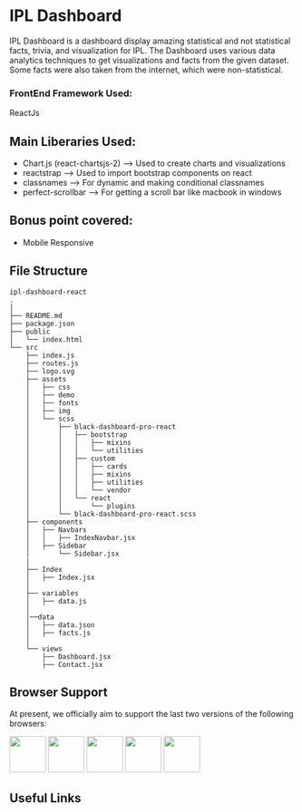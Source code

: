 # IPL Dashboard

IPL Dashboard is a dashboard display amazing statistical and not statistical facts, trivia, and visualization for IPL. The Dashboard uses various data analytics techniques to get visualizations and facts from the given dataset. Some facts were also taken from the internet, which were non-statistical.
### FrontEnd Framework Used:
 ReactJs
## Main Liberaries Used:

* Chart.js (react-chartsjs-2) --> Used to create charts and visualizations
* reactstrap --> Used to import bootstrap components on react
* classnames --> For dynamic and making conditional classnames 
* perfect-scrollbar --> For getting a scroll bar like macbook in windows

## Bonus point covered:
* Mobile Responsive

## File Structure

```
ipl-dashboard-react
.
│
├── README.md
├── package.json
├── public
│   └── index.html
└── src
    ├── index.js
    ├── routes.js
    ├── logo.svg
    ├── assets
    │   ├── css
    │   ├── demo
    │   ├── fonts
    │   ├── img
    │   └── scss
    │       ├── black-dashboard-pro-react
    │       │   ├── bootstrap
    │       │   │   ├── mixins
    │       │   │   └── utilities
    │       │   ├── custom
    │       │   │   ├── cards
    │       │   │   ├── mixins
    │       │   │   ├── utilities
    │       │   │   └── vendor
    │       │   └── react
    │       │       └── plugins
    │       └── black-dashboard-pro-react.scss
    ├── components
    │   ├── Navbars
    │   │   ├── IndexNavbar.jsx
    │   ├── Sidebar
    │       └── Sidebar.jsx
    |
    ├── Index
    │   ├── Index.jsx
    │   
    ├── variables
    │   ├── data.js
    │
    │──data   
    │   ├── data.json
    │   ├── facts.js
    │
    └── views
        ├── Dashboard.jsx
        ├── Contact.jsx
```

## Browser Support

At present, we officially aim to support the last two versions of the following browsers:

<img src="https://s3.amazonaws.com/creativetim_bucket/github/browser/chrome.png" width="64" height="64"> <img src="https://s3.amazonaws.com/creativetim_bucket/github/browser/firefox.png" width="64" height="64"> <img src="https://s3.amazonaws.com/creativetim_bucket/github/browser/edge.png" width="64" height="64"> <img src="https://s3.amazonaws.com/creativetim_bucket/github/browser/safari.png" width="64" height="64"> <img src="https://s3.amazonaws.com/creativetim_bucket/github/browser/opera.png" width="64" height="64">

## Useful Links

